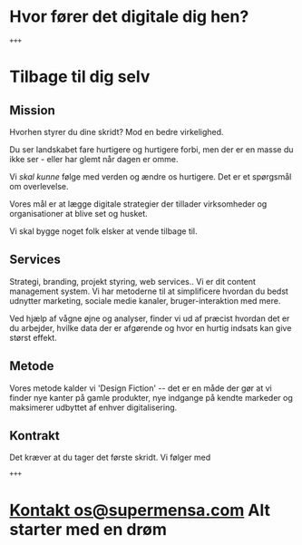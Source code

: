 
Hvor fører det digitale dig hen?
================================

	+++
Tilbage til dig selv
====================

Mission
----------
Hvorhen styrer du dine skridt? Mod en bedre virkelighed.

Du ser landskabet fare hurtigere og hurtigere forbi, men der er en masse du ikke ser - eller har glemt når dagen er omme.

Vi _skal kunne_ følge med verden og ændre os hurtigere. Det er et spørgsmål om overlevelse.

Vores mål er at lægge digitale strategier der tillader virksomheder og organisationer at blive set og husket.

Vi skal bygge noget folk elsker at vende tilbage til.

Services
------------
Strategi, branding, projekt styring, web services.. Vi er dit content management system.
Vi har metoderne til at simplificere hvordan du bedst udnytter marketing, sociale medie kanaler, bruger-interaktion med mere.

Ved hjælp af vågne øjne og analyser, finder vi ud af præcist hvordan det er du arbejder, hvilke data der er afgørende og hvor en hurtig indsats kan give størst effekt.

Metode
-------------------
Vores metode kalder vi 'Design Fiction' -- det er en måde der gør at vi finder nye kanter på gamle produkter, nye indgange på kendte markeder og maksimerer udbyttet af enhver digitalisering. 

Kontrakt
--------
Det kræver at du tager det første skridt.
Vi følger med

	+++

[Kontakt os@supermensa.com](mailto:os@supermensa.com)
Alt starter med en drøm
==================


